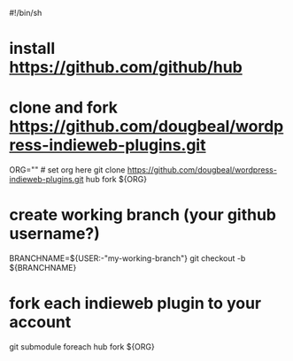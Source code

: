 #!/bin/sh
# install https://github.com/github/hub

# clone and fork https://github.com/dougbeal/wordpress-indieweb-plugins.git
ORG="" # set org here
git clone https://github.com/dougbeal/wordpress-indieweb-plugins.git
hub fork ${ORG}

# create working branch (your github username?)
BRANCHNAME=${USER:-"my-working-branch"}
git checkout -b ${BRANCHNAME}

# fork each indieweb plugin to your account
git submodule foreach hub fork ${ORG}

